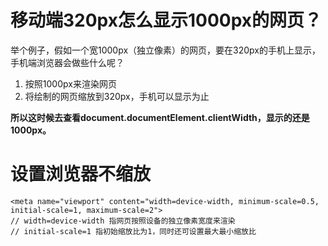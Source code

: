 # 移动端320px怎么显示1000px的网页？
举个例子，假如一个宽1000px（独立像素）的网页，要在320px的手机上显示，手机端浏览器会做些什么呢？
1. 按照1000px来渲染网页
2. 将绘制的网页缩放到320px，手机可以显示为止

**所以这时候去查看document.documentElement.clientWidth，显示的还是1000px。**

# 设置浏览器不缩放
```
<meta name="viewport" content="width=device-width, minimum-scale=0.5, initial-scale=1, maximum-scale=2">
// width=device-width 指网页按照设备的独立像素宽度来渲染
// initial-scale=1 指初始缩放比为1，同时还可设置最大最小缩放比
```
